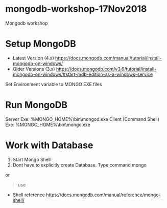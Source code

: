 # mongodb-workshop-17Nov2018
Mongodb workshop

# Setup MongoDB
- Latest Version (4.x) https://docs.mongodb.com/manual/tutorial/install-mongodb-on-windows/
- Older Versions (3.x) https://docs.mongodb.com/v3.6/tutorial/install-mongodb-on-windows/#start-mdb-edition-as-a-windows-service

Set Environment variable to MONGO EXE files

# Run MongoDB
Server Exe: %MONGO_HOME%\bin\mongod.exe
Client (Command Shell) Exe: %MONGO_HOME%\bin\mongo.exe

# Work with Database
1. Start Mongo Shell
2. Dont have to explicitly create Database. Type command
mongo <database name>
  
  or 
  > use <database name>
  
  - Shell reference https://docs.mongodb.com/manual/reference/mongo-shell/
